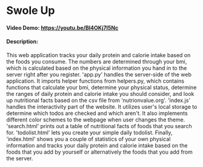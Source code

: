 # Swole Up
#### Video Demo:  <https://youtu.be/Bl4OKj7l5Nc>
#### Description: 
This web application tracks your daily protein and calorie intake based on the foods you consume. The numbers are determined through your bmi, which is
calculated based on the physical information you hand in to the server right after you register.
    'app.py' handles the server-side of the web application. It imports helper functions from helpers.py, which contains functions that calculate your bmi, determine
your physical status, determine the ranges of daily protein and calorie intake you should consider, and look up nutritional facts based on the csv file from 
'nutrionvalue.org'. 
    'index.js' handles the interactivity part of the website. It utilizes user's local storage to determine which todos are checked and which aren't. It also implements different color schemes to the webpage when user changes the theme.
    'search.html' prints out a table of nutritional facts of foods that you search for.
    'todolist.html' lets you create your simple daily todolist.
    Finally, 'index.html' shows you a couple of statistics of your own physical information and tracks your daily protein and calorie intake based on the foods
    that you add by yourself or alternatively the foods that you add from the server.
